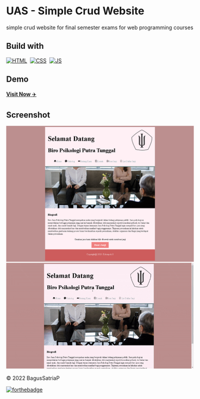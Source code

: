 
# UAS - Simple Crud Website
simple crud website for final semester exams for web programming courses

## Build with

[![HTML](https://img.shields.io/badge/html5%20-%23E34F26.svg?&style=for-the-badge&logo=html5&logoColor=white)](https://en.wikipedia.org/wiki/HTML)&nbsp;
[![CSS](https://img.shields.io/badge/css3%20-%231572B6.svg?&style=for-the-badge&logo=css3&logoColor=white)](https://en.wikipedia.org/wiki/CSS)&nbsp;
[![JS](https://img.shields.io/badge/javascript%20-%23323330.svg?&style=for-the-badge&logo=javascript&logoColor=%23F7DF1E)](https://en.wikipedia.org/wiki/JavaScript)&nbsp;


## Demo
<a href="https://bagussp99.github.io/uasweb/" target="_blank">**Visit Now** ✈️</a>

## Screenshot
![website screenshot](home.png)
![website screenshot](demo.gif)

© 2022 BagusSatriaP

[![forthebadge](https://forthebadge.com/images/badges/built-with-love.svg)](https://bagussp.my.id)
